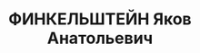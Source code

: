 ---
title: ФИНКЕЛЬШТЕЙН Яков Анатольевич
description: 'Род. в 1898. Политрук, военный комиссар отдельного танкового батальона

  Арестован 22.09.1937. Приговор: ВК ВС СССР, 21.11.1937 – ВМН. Расстрелян 1937.

  Реабилитирован 03.09.1957'
---